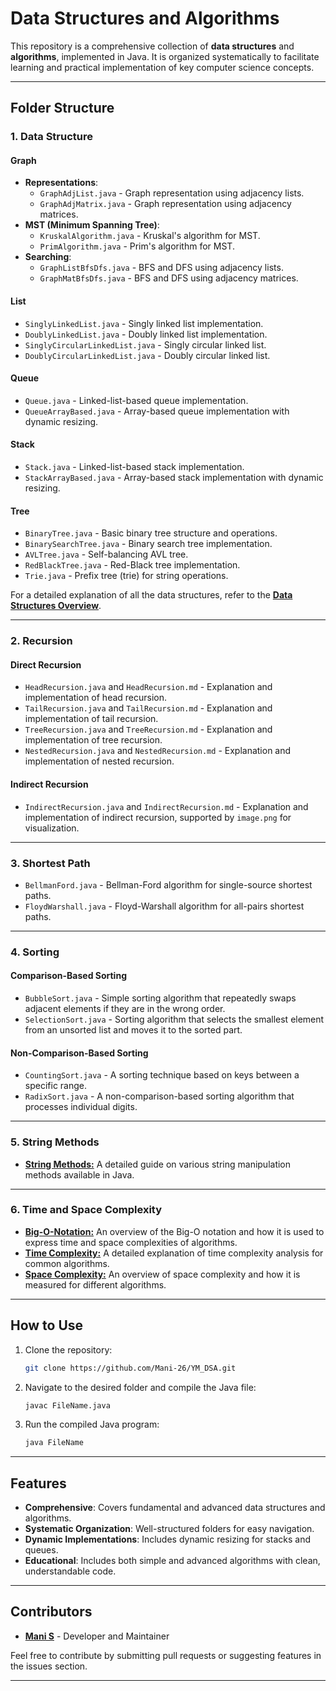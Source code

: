 # Data Structures and Algorithms

This repository is a comprehensive collection of **data structures** and **algorithms**, implemented in Java. It is organized systematically to facilitate learning and practical implementation of key computer science concepts.

---

## **Folder Structure**

### **1. Data Structure**
#### **Graph**
- **Representations**:
  - `GraphAdjList.java` - Graph representation using adjacency lists.
  - `GraphAdjMatrix.java` - Graph representation using adjacency matrices.
- **MST (Minimum Spanning Tree)**:
  - `KruskalAlgorithm.java` - Kruskal's algorithm for MST.
  - `PrimAlgorithm.java` - Prim's algorithm for MST.
- **Searching**:
  - `GraphListBfsDfs.java` - BFS and DFS using adjacency lists.
  - `GraphMatBfsDfs.java` - BFS and DFS using adjacency matrices.

#### **List**
- `SinglyLinkedList.java` - Singly linked list implementation.
- `DoublyLinkedList.java` - Doubly linked list implementation.
- `SinglyCircularLinkedList.java` - Singly circular linked list.
- `DoublyCircularLinkedList.java` - Doubly circular linked list.

#### **Queue**
- `Queue.java` - Linked-list-based queue implementation.
- `QueueArrayBased.java` - Array-based queue implementation with dynamic resizing.

#### **Stack**
- `Stack.java` - Linked-list-based stack implementation.
- `StackArrayBased.java` - Array-based stack implementation with dynamic resizing.

#### **Tree**
- `BinaryTree.java` - Basic binary tree structure and operations.
- `BinarySearchTree.java` - Binary search tree implementation.
- `AVLTree.java` - Self-balancing AVL tree.
- `RedBlackTree.java` - Red-Black tree implementation.
- `Trie.java` - Prefix tree (trie) for string operations.

For a detailed explanation of all the data structures, refer to the [**Data Structures Overview**](./Documentaion/DataStructures.md).

---

### **2. Recursion**
#### **Direct Recursion**
- `HeadRecursion.java` and `HeadRecursion.md` - Explanation and implementation of head recursion.
- `TailRecursion.java` and `TailRecursion.md` - Explanation and implementation of tail recursion.
- `TreeRecursion.java` and `TreeRecursion.md` - Explanation and implementation of tree recursion.
- `NestedRecursion.java` and `NestedRecursion.md` - Explanation and implementation of nested recursion.

#### **Indirect Recursion**
- `IndirectRecursion.java` and `IndirectRecursion.md` - Explanation and implementation of indirect recursion, supported by `image.png` for visualization.

---

### **3. Shortest Path**
- `BellmanFord.java` - Bellman-Ford algorithm for single-source shortest paths.
- `FloydWarshall.java` - Floyd-Warshall algorithm for all-pairs shortest paths.

---

### **4. Sorting**
#### **Comparison-Based Sorting**
- `BubbleSort.java` - Simple sorting algorithm that repeatedly swaps adjacent elements if they are in the wrong order.
- `SelectionSort.java` - Sorting algorithm that selects the smallest element from an unsorted list and moves it to the sorted part.

#### **Non-Comparison-Based Sorting**
- `CountingSort.java` - A sorting technique based on keys between a specific range.
- `RadixSort.java` - A non-comparison-based sorting algorithm that processes individual digits.

---

### **5. String Methods**
- [**String Methods:**](./Documentaion/String%20Methods.md) A detailed guide on various string manipulation methods available in Java.

---

### **6. Time and Space Complexity**
- [**Big-O-Notation:**](./Documentaion/Big-O-Notation.md)  An overview of the Big-O notation and how it is used to express time and space complexities of algorithms.
- [**Time Complexity:**](./Documentaion/TimeComplexity.md)  A detailed explanation of time complexity analysis for common algorithms.
- [**Space Complexity:**](./Documentaion/SpaceComplexity.md) An overview of space complexity and how it is measured for different algorithms.

---

## **How to Use**
1. Clone the repository:
   ```bash
   git clone https://github.com/Mani-26/YM_DSA.git
   ```
2. Navigate to the desired folder and compile the Java file:
   ```bash
   javac FileName.java
   ```
3. Run the compiled Java program:
   ```bash
   java FileName
   ```

---

## **Features**
- **Comprehensive**: Covers fundamental and advanced data structures and algorithms.
- **Systematic Organization**: Well-structured folders for easy navigation.
- **Dynamic Implementations**: Includes dynamic resizing for stacks and queues.
- **Educational**: Includes both simple and advanced algorithms with clean, understandable code.

---

## **Contributors**
- [**Mani S**](https://github.com/Mani-26) - Developer and Maintainer

Feel free to contribute by submitting pull requests or suggesting features in the issues section.

---
